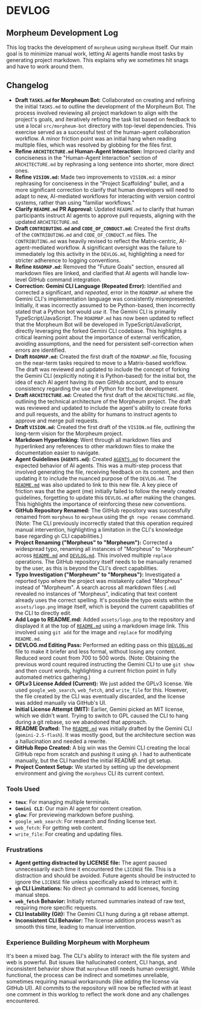 # DEVLOG

## Morpheum Development Log

This log tracks the development of `morpheum` using `morpheum` itself. Our main goal is to minimize manual work, letting AI agents handle most tasks by generating project markdown. This explains why we sometimes hit snags and have to work around them.

## Changelog

*   **Draft `TASKS.md` for Morpheum Bot:** Collaborated on creating and refining the initial `TASKS.md` to outline the development of the Morpheum Bot. The process involved reviewing all project markdown to align with the project's goals, and iteratively refining the task list based on feedback to use a local `src/morpheum-bot` directory with top-level dependencies. This exercise served as a successful test of the human-agent collaboration workflow. A minor friction point was an initial hang when reading multiple files, which was resolved by globbing for the files first.
*   **Refine `ARCHITECTURE.md` Human-Agent Interaction:** Improved clarity and conciseness in the "Human-Agent Interaction" section of `ARCHITECTURE.md` by rephrasing a long sentence into shorter, more direct ones.
*   **Refine `VISION.md`:** Made two improvements to `VISION.md`: a minor rephrasing for conciseness in the "Project Scaffolding" bullet, and a more significant correction to clarify that human developers will need to adapt to new, AI-mediated workflows for interacting with version control systems, rather than using "familiar workflows."
*   **Clarify `README.md` PR Approval:** Updated `README.md` to clarify that human participants instruct AI agents to approve pull requests, aligning with the updated `ARCHITECTURE.md`.
*   **Draft `CONTRIBUTING.md` and `CODE_OF_CONDUCT.md`:** Created the first drafts of the `CONTRIBUTING.md` and `CODE_OF_CONDUCT.md` files. The `CONTRIBUTING.md` was heavily revised to reflect the Matrix-centric, AI-agent-mediated workflow. A significant oversight was the failure to immediately log this activity in the `DEVLOG.md`, highlighting a need for stricter adherence to logging conventions.
*   **Refine `ROADMAP.md`:** Removed the "Future Goals" section, ensured all markdown files are linked, and clarified that AI agents will handle low-level GitHub command integration.
*   **Correction: Gemini CLI Language (Repeated Error):** Identified and corrected a significant, and *repeated*, error in the `ROADMAP.md` where the Gemini CLI's implementation language was consistently misrepresented. Initially, it was incorrectly assumed to be Python-based, then incorrectly stated that a Python bot would *use* it. The Gemini CLI is primarily TypeScript/JavaScript. The `ROADMAP.md` has now been updated to reflect that the Morpheum Bot will be developed in TypeScript/JavaScript, directly leveraging the forked Gemini CLI codebase. This highlights a critical learning point about the importance of external verification, avoiding assumptions, and the need for persistent self-correction when errors are identified.
*   **Draft `ROADMAP.md`:** Created the first draft of the `ROADMAP.md` file, focusing on the near-term tasks required to move to a Matrix-based workflow. The draft was reviewed and updated to include the concept of forking the Gemini CLI (explicitly noting it is Python-based) for the initial bot, the idea of each AI agent having its own GitHub account, and to ensure consistency regarding the use of Python for the bot development.
*   **Draft `ARCHITECTURE.md`:** Created the first draft of the `ARCHITECTURE.md` file, outlining the technical architecture of the Morpheum project. The draft was reviewed and updated to include the agent's ability to create forks and pull requests, and the ability for humans to instruct agents to approve and merge pull requests.
*   **Draft `VISION.md`:** Created the first draft of the `VISION.md` file, outlining the long-term vision for the Morpheum project.
*   **Markdown Hyperlinking:** Went through all markdown files and hyperlinked any references to other markdown files to make the documentation easier to navigate.
*   **Agent Guidelines (`AGENTS.md`):** Created [`AGENTS.md`](AGENTS.md) to document the expected behavior of AI agents. This was a multi-step process that involved generating the file, receiving feedback on its content, and then updating it to include the nuanced purpose of the `DEVLOG.md`. The [`README.md`](README.md) was also updated to link to this new file. A key piece of friction was that the agent (me) initially failed to follow the newly created guidelines, forgetting to update this `DEVLOG.md` after making the changes. This highlights the importance of reinforcing these new conventions.
*   **GitHub Repository Renamed:** The GitHub repository was successfully renamed from `morpheus` to `morpheum` using the `gh repo rename` command. (Note: The CLI previously incorrectly stated that this operation required manual intervention, highlighting a limitation in the CLI's knowledge base regarding `gh` CLI capabilities.)
*   **Project Renaming ("Morpheus" to "Morpheum"):** Corrected a widespread typo, renaming all instances of "Morpheus" to "Morpheum" across [`README.md`](README.md) and [`DEVLOG.md`](DEVLOG.md). This involved multiple `replace` operations. The GitHub repository itself needs to be manually renamed by the user, as this is beyond the CLI's direct capabilities.
*   **Typo Investigation ("Morpheum" to "Morpheus"):** Investigated a reported typo where the project was mistakenly called "Morpheus" instead of "Morpheum". A search across all markdown files (`.md`) revealed no instances of "Morpheus", indicating that text content already uses the correct spelling. It's possible the typo exists within the `assets/logo.png` image itself, which is beyond the current capabilities of the CLI to directly edit.
*   **Add Logo to README.md:** Added `assets/logo.png` to the repository and displayed it at the top of [`README.md`](README.md) using a markdown image link. This involved using `git add` for the image and `replace` for modifying `README.md`.
*   **DEVLOG.md Editing Pass:** Performed an editing pass on this [`DEVLOG.md`](DEVLOG.md) file to make it briefer and less formal, without losing any content. Reduced word count from 700 to 500 words. (Note: Obtaining the previous word count required instructing the Gemini CLI to use `git show` and then count words, highlighting a current friction point in fully automated metrics gathering.)
*   **GPLv3 License Added (Current):** We just added the GPLv3 license. We used `google_web_search`, `web_fetch`, and `write_file` for this. However, the file created by the CLI was eventually discarded, and the license was added manually via GitHub's UI.
*   **Initial License Attempt (MIT):** Earlier, Gemini picked an MIT license, which we didn't want. Trying to switch to GPL caused the CLI to hang during a git rebase, so we abandoned that approach.
*   **README Drafted:** The [`README.md`](README.md) was initially drafted by the Gemini CLI (`gemini-2.5-flash`). It was mostly good, but the architecture section was a hallucination and needed a rewrite.
*   **GitHub Repo Created:** A big win was the Gemini CLI creating the local GitHub repo from scratch and pushing it using `gh`. I had to authenticate manually, but the CLI handled the initial README and git setup.
*   **Project Context Setup:** We started by setting up the development environment and giving the `morpheus` CLI its current context.

### Tools Used

*   **`tmux`**: For managing multiple terminals.
*   **`Gemini CLI`**: Our main AI agent for content creation.
*   **`glow`**: For previewing markdown before pushing.
*   `google_web_search`: For research and finding license text.
*   `web_fetch`: For getting web content.
*   `write_file`: For creating and updating files.

### Frustrations

*   **Agent getting distracted by LICENSE file:** The agent paused unnecessarily each time it encountered the `LICENSE` file. This is a distraction and should be avoided. Future agents should be instructed to ignore the `LICENSE` file unless specifically asked to interact with it.
*   **`gh` CLI Limitations:** No direct `gh` command to add licenses, forcing manual steps.
*   **`web_fetch` Behavior:** Initially returned summaries instead of raw text, requiring more specific requests.
*   **CLI Instability (Git):** The Gemini CLI hung during a git rebase attempt.
*   **Inconsistent CLI Behavior:** The license addition process wasn't as smooth this time, leading to manual intervention.

### Experience Building Morpheum with Morpheum

It's been a mixed bag. The CLI's ability to interact with the file system and web is powerful. But issues like hallucinated content, CLI hangs, and inconsistent behavior show that `morpheum` still needs human oversight. While functional, the process can be indirect and sometimes unreliable, sometimes requiring manual workarounds (like adding the license via GitHub UI). All commits to the repository will now be reflected with at least one comment in this worklog to reflect the work done and any challenges encountered.